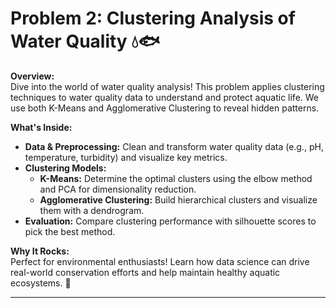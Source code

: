 # Problem 2: Clustering Analysis of Water Quality 💧🐟

**Overview:**  
Dive into the world of water quality analysis! This problem applies clustering techniques to water quality data to understand and protect aquatic life. We use both K-Means and Agglomerative Clustering to reveal hidden patterns.

**What's Inside:**  
- **Data & Preprocessing:** Clean and transform water quality data (e.g., pH, temperature, turbidity) and visualize key metrics.  
- **Clustering Models:**  
  - **K-Means:** Determine the optimal clusters using the elbow method and PCA for dimensionality reduction.  
  - **Agglomerative Clustering:** Build hierarchical clusters and visualize them with a dendrogram.  
- **Evaluation:** Compare clustering performance with silhouette scores to pick the best method.

**Why It Rocks:**  
Perfect for environmental enthusiasts! Learn how data science can drive real-world conservation efforts and help maintain healthy aquatic ecosystems. 🌟

---
